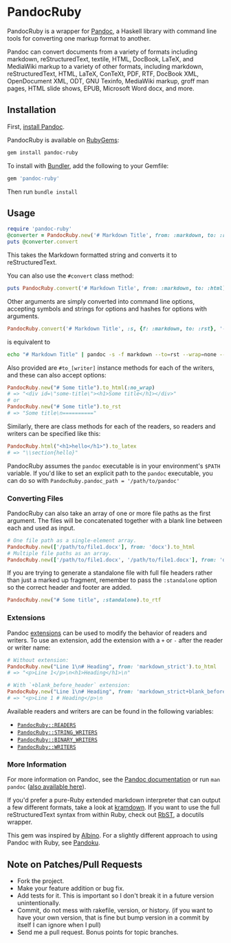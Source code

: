 # PandocRuby

PandocRuby is a wrapper for [Pandoc](http://johnmacfarlane.net/pandoc/), a
Haskell library with command line tools for converting one markup format to
another.

Pandoc can convert documents from a variety of formats including markdown,
reStructuredText, textile, HTML, DocBook, LaTeX, and MediaWiki markup to a
variety of other formats, including markdown, reStructuredText, HTML, LaTeX,
ConTeXt, PDF, RTF, DocBook XML, OpenDocument XML, ODT, GNU Texinfo, MediaWiki
markup, groff man pages, HTML slide shows, EPUB, Microsoft Word docx, and more.

## Installation

First, [install Pandoc](http://johnmacfarlane.net/pandoc/installing.html).

PandocRuby is available on [RubyGems](http://rubygems.org/gems/pandoc-ruby):

```bash
gem install pandoc-ruby
```

To install with [Bundler](https://bundler.io/), add the following to your
Gemfile:

```ruby
gem 'pandoc-ruby'
```

Then run `bundle install`

## Usage

```ruby
require 'pandoc-ruby'
@converter = PandocRuby.new('# Markdown Title', from: :markdown, to: :rst)
puts @converter.convert
```

This takes the Markdown formatted string and converts it to reStructuredText.

You can also use the `#convert` class method:

```ruby
puts PandocRuby.convert('# Markdown Title', from: :markdown, to: :html)
```

Other arguments are simply converted into command line options, accepting
symbols and strings for options and hashes for options with arguments.

```ruby
PandocRuby.convert('# Markdown Title', :s, {f: :markdown, to: :rst}, '--wrap=none', :table_of_contents)
```

is equivalent to

```bash
echo "# Markdown Title" | pandoc -s -f markdown --to=rst --wrap=none --table-of-contents
```

Also provided are `#to_[writer]` instance methods for each of the writers,
and these can also accept options:

```ruby
PandocRuby.new("# Some title").to_html(:no_wrap)
# => "<div id=\"some-title\"><h1>Some title</h1></div>"
# or
PandocRuby.new("# Some title").to_rst
# => "Some title\n=========="
```

Similarly, there are class methods for each of the readers, so readers
and writers can be specified like this:

```ruby
PandocRuby.html("<h1>hello</h1>").to_latex
# => "\\section{hello}"
```

PandocRuby assumes the `pandoc` executable is in your environment's `$PATH`
variable.  If you'd like to set an explicit path to the `pandoc` executable,
you can do so with  `PandocRuby.pandoc_path = '/path/to/pandoc'`

### Converting Files

PandocRuby can also take an array of one or more file paths as the first
argument. The files will be concatenated together with a blank line between
each and used as input.

```ruby
# One file path as a single-element array.
PandocRuby.new(['/path/to/file1.docx'], from: 'docx').to_html
# Multiple file paths as an array.
PandocRuby.new(['/path/to/file1.docx', '/path/to/file1.docx'], from: 'docx').to_html
```

If you are trying to generate a standalone file with full file headers rather
than just a marked up fragment, remember to pass the `:standalone` option so
the correct header and footer are added.

```ruby
PandocRuby.new("# Some title", :standalone).to_rtf
```

### Extensions

Pandoc [extensions](https://pandoc.org/MANUAL.html#extensions) can be
used to modify the behavior of readers and writers. To use an extension,
add the extension with a `+` or `-` after the reader or writer name:

```ruby
# Without extension:
PandocRuby.new("Line 1\n# Heading", from: 'markdown_strict').to_html
# => "<p>Line 1</p>\n<h1>Heading</h1>\n"

# With `+blank_before_header` extension:
PandocRuby.new("Line 1\n# Heading", from: 'markdown_strict+blank_before_header').to_html
# => "<p>Line 1 # Heading</p>\n
```

Available readers and writers are can be found in the following
variables:
- [`PandocRuby::READERS`](lib/pandoc-ruby.rb#L10)
- [`PandocRuby::STRING_WRITERS`](lib/pandoc-ruby.rb#L48)
- [`PandocRuby::BINARY_WRITERS`](lib/pandoc-ruby.rb#L104)
- [`PandocRuby::WRITERS`](lib/pandoc-ruby.rb#L113)

### More Information

For more information on Pandoc, see the
[Pandoc documentation](http://johnmacfarlane.net/pandoc/)
or run `man pandoc`
([also available here](http://johnmacfarlane.net/pandoc/pandoc.1.html)).

If you'd prefer a pure-Ruby extended markdown interpreter that can output a
few different formats, take a look at
[kramdown](https://kramdown.gettalong.org/). If you want to use the full
reStructuredText syntax from within Ruby, check out
[RbST](https://github.com/xwmx/rbst), a docutils wrapper.

This gem was inspired by [Albino](http://github.com/github/albino). For a
slightly different approach to using Pandoc with Ruby, see
[Pandoku](http://github.com/dahlia/pandoku).

## Note on Patches/Pull Requests

* Fork the project.
* Make your feature addition or bug fix.
* Add tests for it. This is important so I don't break it in a
  future version unintentionally.
* Commit, do not mess with rakefile, version, or history.
  (if you want to have your own version, that is fine but
  bump version in a commit by itself I can ignore when I pull)
* Send me a pull request. Bonus points for topic branches.
